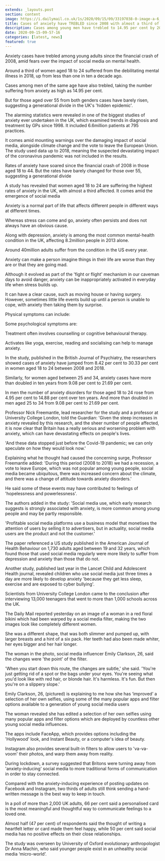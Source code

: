 ```yaml
---
extends: _layouts.post
section: content
image: https://i.dailymail.co.uk/1s/2020/09/15/09/33197038-0-image-a-6_1600158225069.jpg 
title: Cases of anxiety have TREBLED since 2008 with almost a third of women aged 18-24 now affected 
description: Cases among young men have trebled to 14.95 per cent by 2018, the study carried out by researchers at University College London revealed. But rates have barely changed in older generations. 
date: 2020-09-15-09-57-16 
categories: [latest, news] 
featured: true 
--- 
```

Anxiety cases have trebled among young adults since the financial crash of 2008, amid fears over the impact of social media on mental health.

Around a third of women aged 18 to 24 suffered from the debilitating mental illness in 2018, up from less than one in ten a decade ago. 

Cases among men of the same age have also trebled, taking the number suffering from anxiety as high as 14.95 per cent.

But for those aged over 55 from both genders cases have barely risen, suggesting a generational divide in the UK's 'hidden epidemic'.

The alarming statistics were revealed in one of the biggest studies of anxiety ever undertaken in the UK, which examined trends in diagnosis and treatment by GPs since 1998. It included 6.6million patients at 795 practices.

It comes amid mounting warnings over the damaging impact of social media, alongside climate change and the vote to leave the European Union. The study used data up to 2018, meaning the suspected devastating impact of the coronavirus pandemic was not included in the results.

Rates of anxiety have soared since the financial crash of 2008 in those aged 18 to 44. But the rates have barely changed for those over 55, suggesting a generational divide

A study has revealed that women aged 18 to 24 are suffering the highest rates of anxiety in the UK, with almost a third affected. It comes amid the emergence of social media

Anxiety is a normal part of life that affects different people in different ways at different times.

Whereas stress can come and go, anxiety often persists and does not always have an obvious cause.

Along with depression, anxiety is among the most common mental-health condition in the UK, affecting 8.2million people in 2013 alone. 

Around 40million adults suffer from the condition in the US every year. 

Anxiety can make a person imagine things in their life are worse than they are or that they are going mad.

Although it evolved as part of the 'fight or flight' mechanism in our caveman days to avoid danger, anxiety can be inappropriately activated in everyday life when stress builds up.

It can have a clear cause, such as moving house or having surgery. However, sometimes little life events build up until a person is unable to cope, with anxiety then taking them by surprise.

Physical symptoms can include:

Some psychological symptoms are:

Treatment often involves counselling or cognitive behavioural therapy. 

Activates like yoga, exercise, reading and socialising can help to manage anxiety. 

In the study, published in the British Journal of Psychiatry, the researchers showed cases of anxiety have jumped from 8.42 per cent to 30.33 per cent in women aged 18 to 24 between 2008 and 2018.

Similarly, for women aged between 25 and 34, anxiety cases have more than doubled in ten years from 9.08 per cent to 21.69 per cent.

In men the number of anxiety disorders for those aged 18 to 24 rose from 4.95 per cent to 14.88 per cent over ten years. And more than doubled in men aged 25 to 34 from 9.08 per cent to 21.69 per cent. 

Professor Nick Freemantle, lead researcher for the study and a professor at University College London, told the Guardian: 'Given the steep increases in anxiety revealed by this research, and the sheer number of people affected, it is now clear that Britain has a really serious and worsening problem with anxiety, which can have devastating effects on people's lives.

'And these data stopped just before the Covid-19 pandemic; we can only speculate on how they would look now.' 

Explaining what he thought had caused the concerning surge, Professor Freemantle added: 'During this period (2008 to 2018) we had a recession, a vote to leave Europe, which was not popular among young people, social media became ubiquitous, there was increased concern about the climate, and there was a change of attitude towards anxiety disorders.'

He said some of these events may have contributed to feelings of 'hopelessness and powerlessness'. 

The authors added in the study: 'Social media use, which early research suggests is strongly associated with anxiety, is more common among young people and may be partly responsible.

'Profitable social media platforms use a business model that monetises the attention of users by selling it to advertisers, but in actuality, social media users are the product and not the customer.' 

The paper referenced a US study published in the American Journal of Health Behaviour on 1,730 adults aged between 19 and 32 years, which found those that used social media regularly were more likely to suffer from depression and anxiety than those that do not.

Another study, published last year in the Lancet Child and Adolescent Health journal, revealed children who use social media just three times a day are more likely to develop anxiety 'because they get less sleep, exercise and are exposed to cyber bullying'.

Scientists from University College London came to the conclusion after interviewing 13,000 teenagers that went to more than 1,000 schools across the UK. 

The Daily Mail reported yesterday on an image of a woman in a red floral bikini which had been warped by a social media filter, making the two images look like completely different women.

She was a different shape, that was both slimmer and pumped up, with larger breasts and a hint of a six pack. Her teeth had also been made whiter, her eyes bigger and her hair longer.

The woman in the photo, social media influencer Emily Clarkson, 26, said the changes were 'the point' of the filter.

'When you start down this route, the changes are subtle,' she said. 'You're just getting rid of a spot or the bags under your eyes. You're seeing what you'd look like with red hair, or blonde hair. It's harmless. It's fun. But then you're on a slippery slope.'

Emily Clarkson, 26, (pictured) is explaining to me how she has ‘improved’ a selection of her own selfies, using some of the many popular apps and filter options available to a generation of young social media users

The woman revealed she has edited a selection of her own selfies using many popular apps and filter options which are deployed by countless other young social media influences.

The apps include FaceApp, which provides options including the 'Hollywood' look, and Instant Beauty, or a computer's idea of beauty.

Instagram also provides several built-in filters to allow users to 'va-va-voom' their photos, and warp them away from reality.

During lockdown, a survey suggested that Britons were turning away from 'anxiety-inducing' social media to more traditional forms of communication in order to stay connected.

Compared with the anxiety-inducing experience of posting updates on Facebook and Instagram, two thirds of adults still think sending a hand-written message is the best way to keep in touch.

In a poll of more than 2,000 UK adults, 66 per cent said a personalised card is the most meaningful and thoughtful way to communicate feelings to a loved one.

Almost half (47 per cent) of respondents said the thought of writing a heartfelt letter or card made them feel happy, while 50 per cent said social media has no positive effects on their close relationships.

The study was overseen by University of Oxford evolutionary anthropologist Dr Anna Machin, who said younger people exist in an unhealthy social media ‘micro-world’.

